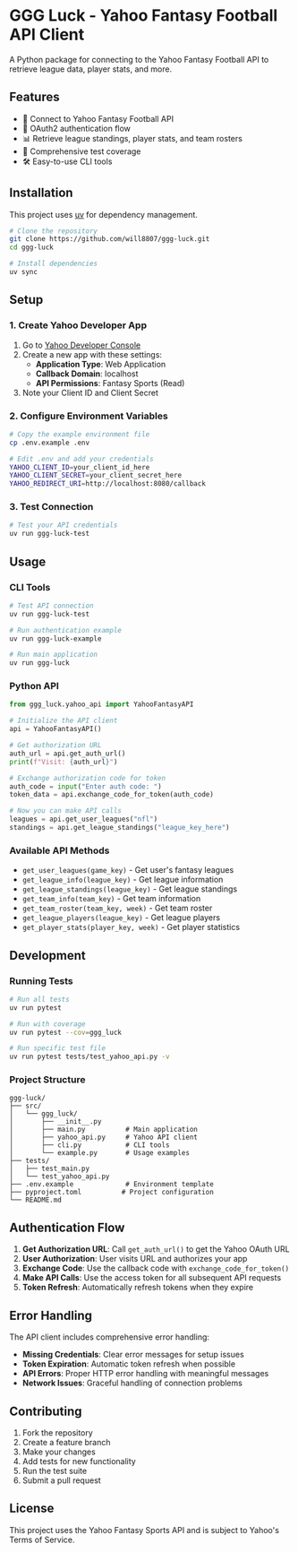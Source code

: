 # GGG Luck - Yahoo Fantasy Football API Client

A Python package for connecting to the Yahoo Fantasy Football API to retrieve league data, player stats, and more.

## Features

- 🏈 Connect to Yahoo Fantasy Football API
- 🔐 OAuth2 authentication flow
- 📊 Retrieve league standings, player stats, and team rosters
- 🧪 Comprehensive test coverage
- 🛠️ Easy-to-use CLI tools

## Installation

This project uses [uv](https://github.com/astral-sh/uv) for dependency management.

```bash
# Clone the repository
git clone https://github.com/will8807/ggg-luck.git
cd ggg-luck

# Install dependencies
uv sync
```

## Setup

### 1. Create Yahoo Developer App

1. Go to [Yahoo Developer Console](https://developer.yahoo.com/apps/)
2. Create a new app with these settings:
   - **Application Type**: Web Application
   - **Callback Domain**: localhost
   - **API Permissions**: Fantasy Sports (Read)
3. Note your Client ID and Client Secret

### 2. Configure Environment Variables

```bash
# Copy the example environment file
cp .env.example .env

# Edit .env and add your credentials
YAHOO_CLIENT_ID=your_client_id_here
YAHOO_CLIENT_SECRET=your_client_secret_here
YAHOO_REDIRECT_URI=http://localhost:8080/callback
```

### 3. Test Connection

```bash
# Test your API credentials
uv run ggg-luck-test
```

## Usage

### CLI Tools

```bash
# Test API connection
uv run ggg-luck-test

# Run authentication example
uv run ggg-luck-example

# Run main application
uv run ggg-luck
```

### Python API

```python
from ggg_luck.yahoo_api import YahooFantasyAPI

# Initialize the API client
api = YahooFantasyAPI()

# Get authorization URL
auth_url = api.get_auth_url()
print(f"Visit: {auth_url}")

# Exchange authorization code for token
auth_code = input("Enter auth code: ")
token_data = api.exchange_code_for_token(auth_code)

# Now you can make API calls
leagues = api.get_user_leagues("nfl")
standings = api.get_league_standings("league_key_here")
```

### Available API Methods

- `get_user_leagues(game_key)` - Get user's fantasy leagues
- `get_league_info(league_key)` - Get league information
- `get_league_standings(league_key)` - Get league standings
- `get_team_info(team_key)` - Get team information
- `get_team_roster(team_key, week)` - Get team roster
- `get_league_players(league_key)` - Get league players
- `get_player_stats(player_key, week)` - Get player statistics

## Development

### Running Tests

```bash
# Run all tests
uv run pytest

# Run with coverage
uv run pytest --cov=ggg_luck

# Run specific test file
uv run pytest tests/test_yahoo_api.py -v
```

### Project Structure

```
ggg-luck/
├── src/
│   └── ggg_luck/
│       ├── __init__.py
│       ├── main.py          # Main application
│       ├── yahoo_api.py     # Yahoo API client
│       ├── cli.py           # CLI tools
│       └── example.py       # Usage examples
├── tests/
│   ├── test_main.py
│   └── test_yahoo_api.py
├── .env.example             # Environment template
├── pyproject.toml          # Project configuration
└── README.md
```

## Authentication Flow

1. **Get Authorization URL**: Call `get_auth_url()` to get the Yahoo OAuth URL
2. **User Authorization**: User visits URL and authorizes your app
3. **Exchange Code**: Use the callback code with `exchange_code_for_token()`
4. **Make API Calls**: Use the access token for all subsequent API requests
5. **Token Refresh**: Automatically refresh tokens when they expire

## Error Handling

The API client includes comprehensive error handling:

- **Missing Credentials**: Clear error messages for setup issues
- **Token Expiration**: Automatic token refresh when possible
- **API Errors**: Proper HTTP error handling with meaningful messages
- **Network Issues**: Graceful handling of connection problems

## Contributing

1. Fork the repository
2. Create a feature branch
3. Make your changes
4. Add tests for new functionality
5. Run the test suite
6. Submit a pull request

## License

This project uses the Yahoo Fantasy Sports API and is subject to Yahoo's Terms of Service.

